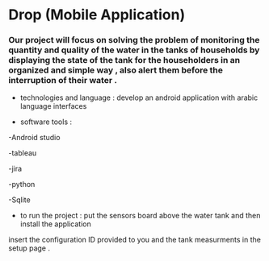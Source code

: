 # Drop  (Mobile Application) 

### Our project will focus on solving the problem of monitoring the quantity and quality of the water in the tanks of households by displaying the state of the tank for the householders in an organized and simple way , also alert them before the interruption of their water .





 * technologies and language : develop an android application with arabic language interfaces 








* software tools :

-Android studio 

-tableau 

-jira 

-python 

-Sqlite 




* to run the project : put the sensors board above the water tank and then install the application 


insert the configuration ID provided to you and the tank measurments in the setup page . 
